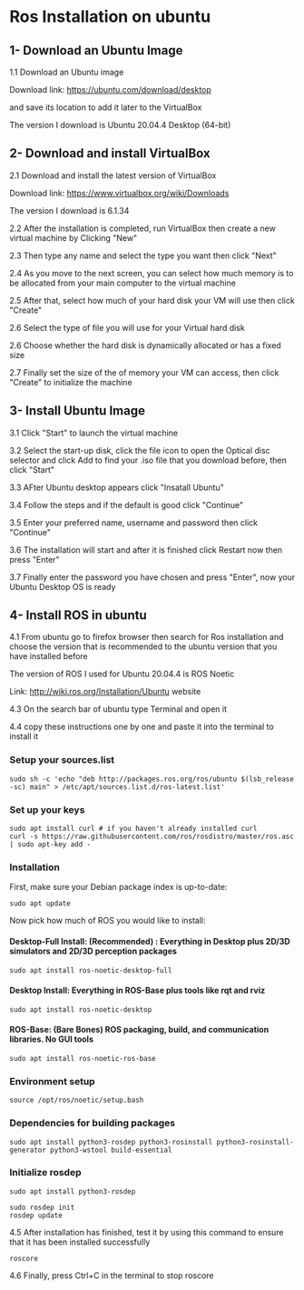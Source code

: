 # Ros Installation on ubuntu

## 1- Download an Ubuntu Image

1.1 Download an Ubuntu image

Download link: https://ubuntu.com/download/desktop

and save its location to add it later to the VirtualBox

The version I download is Ubuntu 20.04.4 Desktop (64-bit)

## 2- Download and install VirtualBox

2.1 Download and install the latest version of VirtualBox 

Download link: https://www.virtualbox.org/wiki/Downloads

The version I download is 6.1.34

2.2 After the installation is completed, run VirtualBox then create a new virtual machine by Clicking "New"

2.3 Then type any name and select the type you want then click "Next"

2.4 As you move to the next screen, you can select how much memory is to be allocated from your main computer to the virtual machine 

2.5 After that, select how much of your hard disk your VM will use then click "Create"

2.6 Select the type of file you will use for your Virtual hard disk

2.6 Choose whether the hard disk is dynamically allocated or has a fixed size

2.7 Finally set the size of the of memory your VM can access, then click "Create" to initialize the machine

## 3- Install Ubuntu Image

3.1 Click "Start" to launch the virtual machine

3.2 Select the start-up disk, click the file icon to open the Optical disc selector and click Add to find your .iso file that you download before, then click "Start"

3.3 AFter Ubuntu desktop appears click "Insatall Ubuntu"

3.4 Follow the steps and if the default is good click "Continue"

3.5 Enter your preferred name, username and password then click "Continue"

3.6 The installation will start and after it is finished click Restart now then press "Enter"

3.7 Finally enter the password you have chosen and press "Enter", now your Ubuntu Desktop OS is ready

## 4- Install ROS in ubuntu

4.1 From ubuntu go to firefox browser then search for Ros installation and choose the version that is recommended to the ubuntu version that you have installed before

The version of ROS I used for Ubuntu 20.04.4 is ROS Noetic

Link: http://wiki.ros.org/Installation/Ubuntu website

4.3 On the search bar of ubuntu type Terminal and open it

4.4 copy these instructions one by one and paste it into the terminal to install it

### Setup your sources.list
```
sudo sh -c 'echo "deb http://packages.ros.org/ros/ubuntu $(lsb_release -sc) main" > /etc/apt/sources.list.d/ros-latest.list'
```
### Set up your keys
```
sudo apt install curl # if you haven't already installed curl
curl -s https://raw.githubusercontent.com/ros/rosdistro/master/ros.asc | sudo apt-key add -
```
### Installation
First, make sure your Debian package index is up-to-date:
```
sudo apt update
```
Now pick how much of ROS you would like to install:
#### Desktop-Full Install: (Recommended) : Everything in Desktop plus 2D/3D simulators and 2D/3D perception packages
```
sudo apt install ros-noetic-desktop-full
```
#### Desktop Install: Everything in ROS-Base plus tools like rqt and rviz
```
sudo apt install ros-noetic-desktop
```
#### ROS-Base: (Bare Bones) ROS packaging, build, and communication libraries. No GUI tools
```
sudo apt install ros-noetic-ros-base
```
### Environment setup
```
source /opt/ros/noetic/setup.bash
```
### Dependencies for building packages
```
sudo apt install python3-rosdep python3-rosinstall python3-rosinstall-generator python3-wstool build-essential
```
### Initialize rosdep
```
sudo apt install python3-rosdep
```
```
sudo rosdep init
rosdep update
```

4.5 After installation has finished, test it by using this command to ensure that it has been installed successfully
```
roscore
```
4.6 Finally, press Ctrl+C in the terminal to stop roscore
